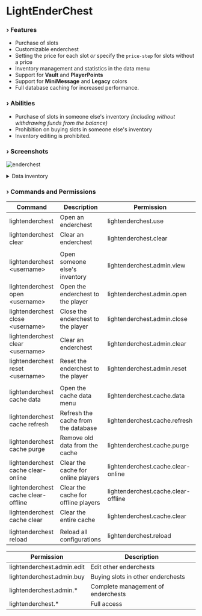 # LightEnderChest

### › Features

- Purchase of slots
- Customizable enderchest
- Setting the price for each slot _or_ specify the `price-step` for slots without a price
- Inventory management and statistics in the data menu
- Support for **Vault** and **PlayerPoints**
- Support for **MiniMessage** and **Legacy** colors
- Full database caching for increased performance.

### › Abilities

- Purchase of slots in someone else's inventory _(including without withdrawing funds from the balance)_
- Prohibition on buying slots in someone else's inventory
- Inventory editing is prohibited.

### › Screenshots

![enderchest](https://github.com/user-attachments/assets/4c69b385-73b4-418d-826b-9e4398bb765f)

<details>
<summary>Data inventory</summary>

![data1](https://github.com/user-attachments/assets/bb0d4895-883e-495a-86c0-09337ab4ba1e)
![data2](https://github.com/user-attachments/assets/be8a2f27-c116-4123-9a6e-7c6ad9465594)

</details>

### › Commands and Permissions

| Command                             | Description                         | Permission                          |
|-------------------------------------|-------------------------------------|-------------------------------------|
| lightenderchest                     | Open an enderchest                  | lightenderchest.use                 |
| lightenderchest clear               | Clear an enderchest                 | lightenderchest.clear               |
|                                     |                                     |                                     |
| lightenderchest \<username>         | Open someone else's inventory       | lightenderchest.admin.view          |
| lightenderchest open \<username>    | Open the enderchest to the player   | lightenderchest.admin.open          |
| lightenderchest close \<username>   | Close the enderchest to the player  | lightenderchest.admin.close         |
| lightenderchest clear \<username>   | Clear an enderchest                 | lightenderchest.admin.clear         |
| lightenderchest reset \<username>   | Reset the enderchest to the player  | lightenderchest.admin.reset         |
|                                     |                                     |                                     |
| lightenderchest cache data          | Open the cache data menu            | lightenderchest.cache.data          |
| lightenderchest cache refresh       | Refresh the cache from the database | lightenderchest.cache.refresh       |
| lightenderchest cache purge         | Remove old data from the cache      | lightenderchest.cache.purge         |
| lightenderchest cache clear-online  | Clear the cache for online players  | lightenderchest.cache.clear-online  |
| lightenderchest cache clear-offline | Clear the cache for offline players | lightenderchest.cache.clear-offline |
| lightenderchest cache clear         | Clear the entire cache              | lightenderchest.cache.clear         |
|                                     |                                     |                                     |
| lightenderchest reload              | Reload all configurations           | lightenderchest.reload              |

| Permission                 | Description                        |
|----------------------------|------------------------------------|
| lightenderchest.admin.edit | Edit other enderchests             |
| lightenderchest.admin.buy  | Buying slots in other enderchests  |
| lightenderchest.admin.*    | Complete management of enderchests |
| lightenderchest.*          | Full access                        |